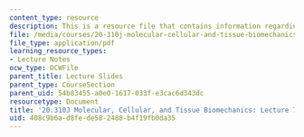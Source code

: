```yaml
---
content_type: resource
description: This is a resource file that contains information regarding lecture 7.
file: /media/courses/20-310j-molecular-cellular-and-tissue-biomechanics-spring-2015/408c9b6ad8fede582488b4f19fb0da35_MIT20_310JS15_Lecture7.pdf
file_type: application/pdf
learning_resource_types:
- Lecture Notes
ocw_type: OCWFile
parent_title: Lecture Slides
parent_type: CourseSection
parent_uid: 54b83455-a0e0-1617-033f-e3cac6d343dc
resourcetype: Document
title: '20.310J Molecular, Cellular, and Tissue Biomechanics: Lecture 7'
uid: 408c9b6a-d8fe-de58-2488-b4f19fb0da35
---
```

